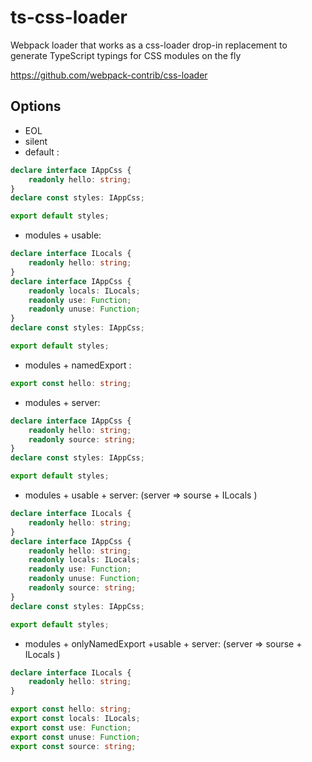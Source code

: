 # ts-css-loader

Webpack loader that works as a css-loader drop-in replacement to generate TypeScript typings for CSS modules on the fly

https://github.com/webpack-contrib/css-loader

## Options

-   EOL
-   silent
-   default :

```ts
declare interface IAppCss {
    readonly hello: string;
}
declare const styles: IAppCss;

export default styles;
```

-   modules + usable:

```ts
declare interface ILocals {
    readonly hello: string;
}
declare interface IAppCss {
    readonly locals: ILocals;
    readonly use: Function;
    readonly unuse: Function;
}
declare const styles: IAppCss;

export default styles;
```

-   modules + namedExport :

```ts
export const hello: string;
```

-   modules + server:

```ts
declare interface IAppCss {
    readonly hello: string;
    readonly source: string;
}
declare const styles: IAppCss;

export default styles;
```

-   modules + usable + server:
    (server => sourse + ILocals )

```ts
declare interface ILocals {
    readonly hello: string;
}
declare interface IAppCss {
    readonly hello: string;
    readonly locals: ILocals;
    readonly use: Function;
    readonly unuse: Function;
    readonly source: string;
}
declare const styles: IAppCss;

export default styles;
```

-   modules + onlyNamedExport +usable + server:
    (server => sourse + ILocals )

```ts
declare interface ILocals {
    readonly hello: string;
}

export const hello: string;
export const locals: ILocals;
export const use: Function;
export const unuse: Function;
export const source: string;
```
